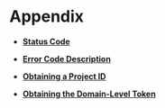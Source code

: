 # Appendix<a name="EN-US_TOPIC_0170553650"></a>

-   **[Status Code](status-code.md)**  

-   **[Error Code Description](error-code-description.md)**  

-   **[Obtaining a Project ID](obtaining-a-project-id.md)**  

-   **[Obtaining the Domain-Level Token](obtaining-the-domain-level-token.md)**  


